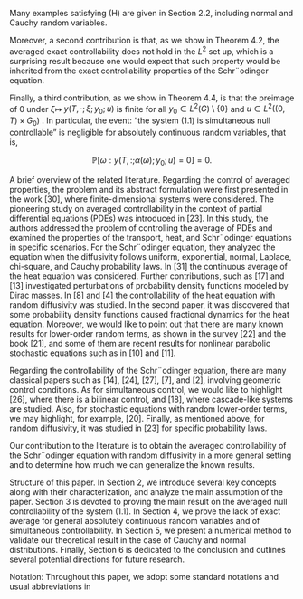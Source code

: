 Many examples satisfying (H) are given in Section 2.2, including normal and Cauchy random variables.

Moreover, a second contribution is that, as we show in Theorem 4.2, the averaged exact controllability does not hold in the $L ^ { 2 }$ set up, which is a surprising result because one would expect that such property would be inherited from the exact controllability properties of the Schr¨odinger equation.

Finally, a third contribution, as we show in Theorem 4.4, is that the preimage of 0 under $\xi \mapsto$ $y ( T , \cdot ; \xi ; y _ { 0 } ; u )$ is finite for all $y _ { 0 } \in L ^ { 2 } ( G ) \setminus \{ 0 \}$ and $u \in L ^ { 2 } ( ( 0 , T ) \times G _ { 0 } )$ . In particular, the event: “the system (1.1) is simultaneous null controllable” is negligible for absolutely continuous random variables, that is,

$$
\mathbb { P } \left[ \omega : y ( T , : ; \alpha ( \omega ) ; y _ { 0 } ; u ) = 0 \right] = 0 .
$$

A brief overview of the related literature. Regarding the control of averaged properties, the problem and its abstract formulation were first presented in the work [30], where finite-dimensional systems were considered. The pioneering study on averaged controllability in the context of partial differential equations (PDEs) was introduced in [23]. In this study, the authors addressed the problem of controlling the average of PDEs and examined the properties of the transport, heat, and Schr¨odinger equations in specific scenarios. For the Schr¨odinger equation, they analyzed the equation when the diffusivity follows uniform, exponential, normal, Laplace, chi-square, and Cauchy probability laws. In [31] the continuous average of the heat equation was considered. Further contributions, such as [17] and [13] investigated perturbations of probability density functions modeled by Dirac masses. In [8] and [4] the controllability of the heat equation with random diffusivity was studied. In the second paper, it was discovered that some probability density functions caused fractional dynamics for the heat equation. Moreover, we would like to point out that there are many known results for lower-order random terms, as shown in the survey [22] and the book [21], and some of them are recent results for nonlinear parabolic stochastic equations such as in [10] and [11].

Regarding the controllability of the Schr¨odinger equation, there are many classical papers such as [14], [24], [27], [7], and [2], involving geometric control conditions. As for simultaneous control, we would like to highlight [26], where there is a bilinear control, and [18], where cascade-like systems are studied. Also, for stochastic equations with random lower-order terms, we may highlight, for example, [20]. Finally, as mentioned above, for random diffusivity, it was studied in [23] for specific probability laws.

Our contribution to the literature is to obtain the averaged controllability of the Schr¨odinger equation with random diffusivity in a more general setting and to determine how much we can generalize the known results.

Structure of this paper. In Section 2, we introduce several key concepts along with their characterization, and analyze the main assumption of the paper. Section 3 is devoted to proving the main result on the averaged null controllability of the system (1.1). In Section 4, we prove the lack of exact average for general absolutely continuous random variables and of simultaneous controllability. In Section 5, we present a numerical method to validate our theoretical result in the case of Cauchy and normal distributions. Finally, Section 6 is dedicated to the conclusion and outlines several potential directions for future research.

Notation: Throughout this paper, we adopt some standard notations and usual abbreviations in